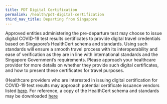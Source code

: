 ```yaml
---
title: PDT Digital Certification 
permalink: /health/pdt-digital-certification
third_nav_title: Departing from Singapore
---
```


Approved entities administering the pre-departure test may choose to issue digital COVID-19 test results certificates to provide digital travel credentials based on Singapore’s HealthCert schema and standards. Using such standards will ensure a smooth travel process with its interoperability and ease of verification as they are in line with international standards and the Singapore Government’s requirements. Please approach your healthcare provider for more details on whether they provide such digital certificates, and how to present these certificates for travel purposes.

(Healthcare providers who are interested in issuing digital certification for COVID-19 test results may approach potential certificate issuance vendors listed [here](https://opencerts.io/collaborate). For reference, a copy of the HealthCert schema and standards may be downloaded [here](/pdf/pdt_digital_cert_1.0.pdf)
